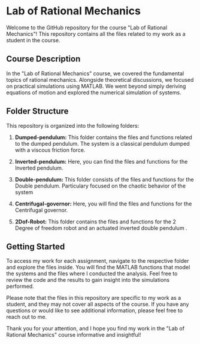 # Lab of Rational Mechanics

Welcome to the GitHub repository for the course "Lab of Rational Mechanics"! This repository contains all the files related to my work as a student in the course.

## Course Description

In the "Lab of Rational Mechanics" course, we covered the fundamental topics of rational mechanics. Alongside theoretical discussions, we focused on practical simulations using MATLAB. We went beyond simply deriving equations of motion and explored the numerical simulation of systems.

## Folder Structure

This repository is organized into the following folders:

1. **Dumped-pendulum:** This folder contains the files and functions related to the dumped pendulum. The system is a classical pendulum dumped with a viscous friction force. 

2. **Inverted-pendulum:** Here, you can find the files and functions for the Inverted pendulum.

3. **Double-pendulum:** This folder consists of the files and functions for the Double pendulum. Particulary focused on the chaotic behavior of the system

4. **Centrifugal-governor:** Here, you will find the files and functions for the Centrifugal governor. 

5. **2Dof-Robot:** This folder contains the files and functions for the 2 Degree of freedom robot and an actuated inverted double pendulum . 

## Getting Started

To access my work for each assignment, navigate to the respective folder and explore the files inside. You will find the MATLAB functions that model the systems and the files where I conducted the analysis. Feel free to review the code and the results to gain insight into the simulations performed.

Please note that the files in this repository are specific to my work as a student, and they may not cover all aspects of the course. If you have any questions or would like to see additional information, please feel free to reach out to me.

Thank you for your attention, and I hope you find my work in the "Lab of Rational Mechanics" course informative and insightful!
